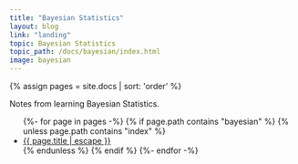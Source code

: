 ```yaml
---
title: "Bayesian Statistics"
layout: blog
link: "landing"
topic: Bayesian Statistics
topic_path: /docs/bayesian/index.html
image: bayesian
---
```

{% assign pages = site.docs | sort: 'order' %}

Notes from learning Bayesian Statistics.

<ul>
{%- for page in pages -%}
  {% if page.path contains "bayesian" %}
    {% unless page.path contains "index" %}
      <li>
        <a href="{{ page.url | relative_url }}">
          {{ page.title | escape }}
        </a>
      </li>
    {% endunless %}
  {% endif %}
{%- endfor -%}
</ul>